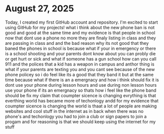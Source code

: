 # August 27, 2025

Today, I created my first GitHub account and repository. I'm excited to start using GitHub for my projects!
what i think about the new phone ban is not good and good at the same time and my evidence is that people in school now that dont use a phone no more they are finaly listing in class and they are passing in class and and the bad reason why its not good that they baned the phones in school is because what if your in emergency or there is a school shooting and your parents dont know about you can probly die or get hurt or sick and what if someone has a gun school how can you call 911 and the polices that a kid has a weapon in campus and anthor thing is what if your parents are texting you and you cant see because of the new phone policey  so i do feel like its a good that they band it but at the same time because what if there is an a emergnacy and how i think should fix it is dont use your phone during lesson hours and use during non lesson hours use your phone if its an emergnacy so thats how i feel like the phone band should be fix
my claim that coumpter sicence is changing evrything is that everthing world has became more of techonlogy andd for my evidence that coumpter sicence is changing the world is thaat a lot of people are making websites and cool stuff in the internet as in back when there was no phone's and techonlogy you had to join a club or sign papers to join a progam and for reasoning is that we should keep using the internet for my stuff
